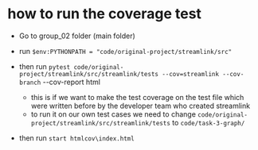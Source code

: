 # how to run the coverage test

- Go to group_02 folder (main folder)
- run ``$env:PYTHONPATH = "code/original-project/streamlink/src"``  

- then run ``pytest code/original-project/streamlink/src/streamlink/tests --cov=streamlink --cov-branch`` --cov-report html
    - this is if we want to make the test coverage on the test file which were written before by the developer team who created streamlink
    - to run it on our own test cases we need to change ``code/original-project/streamlink/src/streamlink/tests`` to ``code/task-3-graph/``

- then run ``start htmlcov\index.html``

